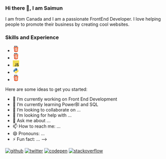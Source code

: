 ### Hi there 👋, I am Saimun

I am from Canada and I am  a passionate FrontEnd Developer. I love helping people to promote their business by creating cool websites.

### Skills and Experience
* <code><img height="20" src="https://raw.githubusercontent.com/devicons/devicon/master/icons/html5/html5-original-wordmark.svg"></code>
* <code><img height="20" src="https://raw.githubusercontent.com/devicons/devicon/master/icons/html5/html5-original-wordmark.svg"></code>
* <code><img height="20" src="https://raw.githubusercontent.com/github/explore/80688e429a7d4ef2fca1e82350fe8e3517d3494d/topics/javascript/javascript.png"></code>
* <code><img height="20" src="https://raw.githubusercontent.com/devicons/devicon/master/icons/python/python-original.svg"></code>
* <code><img height="20" src="https://raw.githubusercontent.com/devicons/devicon/master/icons/html5/html5-original-wordmark.svg"></code>

Here are some ideas to get you started:

- 🔭 I’m currently working on Front End Development
- 🌱 I’m currently learning PowerBI and SQL
- 👯 I’m looking to collaborate on ...
- 🤔 I’m looking for help with ...
- 💬 Ask me about ...
- 📫 How to reach me: ...
- 😄 Pronouns: ...
- ⚡ Fun fact: ...
-->

[<img src='https://cdn.jsdelivr.net/npm/simple-icons@3.0.1/icons/github.svg' alt='github' height='40'>](https://github.com/Saimun4u)  [<img src='https://cdn.jsdelivr.net/npm/simple-icons@3.0.1/icons/twitter.svg' alt='twitter' height='40'>](https://twitter.com/SaimunHassan2)  [<img src='https://cdn.jsdelivr.net/npm/simple-icons@3.0.1/icons/codepen.svg' alt='codepen' height='40'>](https://codepen.io/https://codepen.io/Saimun4u)  [<img src='https://cdn.jsdelivr.net/npm/simple-icons@3.0.1/icons/stackoverflow.svg' alt='stackoverflow' height='40'>](https://stackoverflow.com/users/https://stackexchange.com/users/15041884/saimun) 
